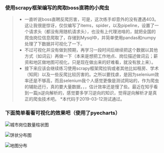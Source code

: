 ### 使用scrapy框架编写的爬取boss直聘的小爬虫
>* 一直听说boss直聘反爬厉害，可是，这次练手却意外的没有遭遇403。这让我很是惊讶，仅仅编写了items，spider，以及pipeline，设置了一个请求头（都没有用随机请求头），也没有上代理池啥的，就把全国的爬虫岗位信息爬取了，存储到Mysql中，并简单使用pandas和numpy处理了下数据并可视化了一下。
>* 不过可视化并没有做到预期，再学习一段时间后继续把这个数据以其他方式（如词云）再做一下（本来是想把工作地点、岗位描述做词云；薪资和地区做地图可视化，只是现在做出来的好难看，就没有放上来）。
>* 接下来应该会继续练习使用scrapy框架爬拉钩或者其他比如租房、学术（知网）以及一些反爬比较厉害的。之所以要找虐，是因为selenium效率还是不够高，而且selenium我个人感觉更像是测试网站的，作为爬虫的辅助还行，真的要大量数据，，，估计效率还是慢了些。最近在知乎看到一篇js逆向解析的，感觉要多学习逆向的知识，觉得逆向解析才是真正的爬虫技术吧。
>*本代码于2019-03-12测试通过。

### 下面简单看看可视化的效果吧（使用了pyecharts）
![城市岗位数量柱状图](https://github.com/wanli6a/spider_jobs-visual/blob/master/vis_photos/city_count1.JPG)

![饼状分布图](https://github.com/wanli6a/spider_jobs-visual/blob/master/vis_photos/spider0.gif)

![地图分布](https://github.com/wanli6a/spider_jobs-visual/blob/master/vis_photos/spider.gif)
